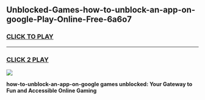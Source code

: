
## Unblocked-Games-how-to-unblock-an-app-on-google-Play-Online-Free-6a6o7
<h3>
<a href="https://premium76.site?title=how-to-unblock-an-app-on-google&ref=26A">CLICK TO PLAY</a></h3>
<hr>

<h3>
<a href="https://premium76.site?title=how-to-unblock-an-app-on-google&ref=26A">CLICK 2 PLAY</a>
  
</h3>

<a href="https://premium76.site?title=how-to-unblock-an-app-on-google&ref=26A"><img src="https://clearcache.store/games.png"></a>


**how-to-unblock-an-app-on-google games unblocked: Your Gateway to Fun and Accessible Online Gaming**

